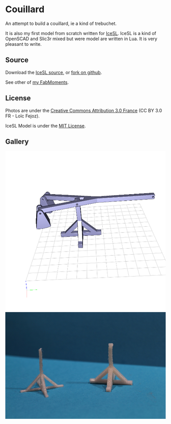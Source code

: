 Couillard
=========

An attempt to build a couillard, ie a kind of trebuchet.

It is also my first model from scratch written for [IceSL](http://www.loria.fr/~slefebvr/icesl/). IceSL is a kind of OpenSCAD and Slic3r mixed but were model are written in Lua. It is very pleasant to write.

Source
------

Download the [IceSL source](couillard.lua?raw=true), or [fork on github](https://github.com/loic-fejoz/loic-fejoz-fabmoments/tree/master/couillard).

See other of [my FabMoments](https://github.com/loic-fejoz/loic-fejoz-fabmoments/tree/master/).

License
-------

Photos are under the [Creative Commons Attribution 3.0 France](https://creativecommons.org/licenses/by/3.0/fr/) (CC BY 3.0 FR - Loïc Fejoz).

IceSL Model is under the [MIT License](http://opensource.org/licenses/MIT).

Gallery
-------

![A screenshot of the couillard](couillard-screenshot.png?raw=true)
![A fail attempt to print the support](20141227-support-couillard-800x533.jpg?raw=true)
